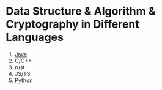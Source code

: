 # Data Structure & Algorithm & Cryptography in Different Languages

1. [Java](./Java/)
2. C/C++
3. rust
4. JS/TS
5. Python
